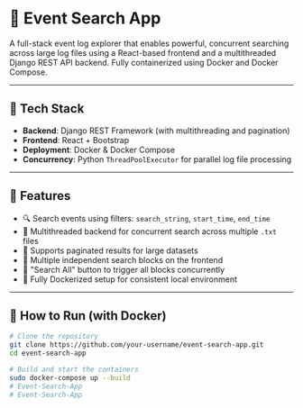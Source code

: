 # 📌 Event Search App

A full-stack event log explorer that enables powerful, concurrent searching across large log files using a React-based frontend and a multithreaded Django REST API backend. Fully containerized using Docker and Docker Compose.

---

## 🔧 Tech Stack

- **Backend**: Django REST Framework (with multithreading and pagination)
- **Frontend**: React + Bootstrap
- **Deployment**: Docker & Docker Compose
- **Concurrency**: Python `ThreadPoolExecutor` for parallel log file processing

---

## 🚀 Features

- 🔍 Search events using filters: `search_string`, `start_time`, `end_time`
- 🚀 Multithreaded backend for concurrent search across multiple `.txt` files
- 📄 Supports paginated results for large datasets
- 🔀 Multiple independent search blocks on the frontend
- 🔁 "Search All" button to trigger all blocks concurrently
- 🐳 Fully Dockerized setup for consistent local environment

---

## 🐳 How to Run (with Docker)

```bash
# Clone the repository
git clone https://github.com/your-username/event-search-app.git
cd event-search-app

# Build and start the containers
sudo docker-compose up --build
# Event-Search-App
# Event-Search-App
